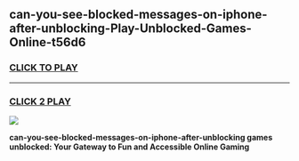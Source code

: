 
## can-you-see-blocked-messages-on-iphone-after-unblocking-Play-Unblocked-Games-Online-t56d6
<h3>
<a href="https://premium76.site?title=can-you-see-blocked-messages-on-iphone-after-unblocking&ref=25A">CLICK TO PLAY</a></h3>
<hr>

<h3>
<a href="https://premium76.site?title=can-you-see-blocked-messages-on-iphone-after-unblocking&ref=25A">CLICK 2 PLAY</a>
  
</h3>

<a href="https://premium76.site?title=can-you-see-blocked-messages-on-iphone-after-unblocking&ref=25A"><img src="https://clearcache.store/games.png"></a>


**can-you-see-blocked-messages-on-iphone-after-unblocking games unblocked: Your Gateway to Fun and Accessible Online Gaming**
